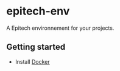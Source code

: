 # epitech-env
A Epitech environnement for your projects.

## Getting started
* Install <a href="https://www.docker.com">Docker </a>
